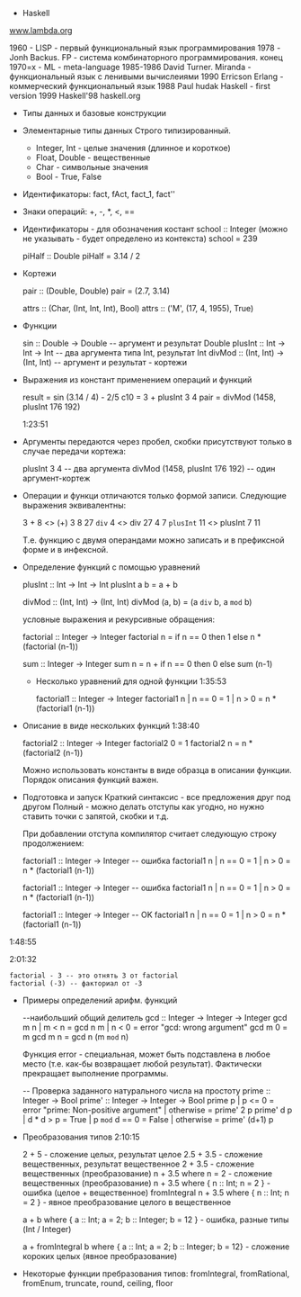 * Haskell

www.lambda.org

1960 - LISP - первый функциональный язык программирования
1978 - Jonh Backus. FP - система комбинаторного программирования.
конец 1970=х - ML - meta-language
1985-1986 David Turner. Miranda - функциональный язык с ленивыми вычислеиями
1990 Erricson Erlang - коммерческий функциональный язык
1988 Paul hudak Haskell - first version
1999 Haskell'98
haskell.org

* Типы данных и базовые конструкции

 * Элементарные типы данных
   Строго типизированный.
   * Integer, Int - целые значения (длинное и короткое)
   * Float, Double - вещественные
   * Char - символьные значения
   * Bool - True, False

 * Идентификаторы: fact, fAct, fact_1, fact''

 * Знаки операций:  +, -, *, <, ==

 * Идентификаторы - для обозначения костант
   school :: Integer (можно не указывать - будет определено из контекста)
   school = 239

   piHalf :: Double
   piHalf = 3.14 / 2

 * Кортежи

   pair :: (Double, Double)
   pair = (2.7, 3.14)

   attrs :: (Char, (Int, Int, Int), Bool)
   attrs :: ('M', (17, 4, 1955), True)

 * Функции

   sin :: Double -> Double -- аргумент и результат Double
   plusInt :: Int -> Int -> Int -- два аргумента типа Int, результат Int
   divMod :: (Int, Int) -> (Int, Int) -- аргумент и результат - кортежи

 * Выражения из констант применением операций и функций

   result = sin (3.14 / 4) - 2/5
   c10 = 3 + plusInt 3 4
   pair = divMod (1458, plusInt 176 192)

   1:23:51

 * Аргументы передаются через пробел, скобки присутствуют только в случае передачи кортежа:

   plusInt 3 4                     -- два аргумента
   divMod (1458, plusInt 176 192)  -- один аргумент-кортеж

 * Операции и функци отличаются только формой записи. Следующие выражения эквивалентны:

   3 + 8                      <>           (+) 3 8
   27 `div` 4                 <>           div 27 4
   7 `plusInt` 11             <>           plusInt 7 11

   Т.е. функцию с двумя операндами можно записать и в префиксной форме и в инфексной.

 * Определение функций с помощью уравнений

   plusInt :: Int -> Int -> Int
   plusInt a b = a + b

   divMod :: (Int, Int) -> (Int, Int)
   divMod (a, b) = (a `div` b, a `mod` b)

   условные выражения и рекурсивные обращения:

   factorial :: Integer -> Integer
   factorial n = if n == 0 then 1
                           else n * (factorial (n-1))

   sum :: Integer -> Integer
   sum n = n + if n == 0 then 0 else sum (n-1)

   * Несколько уравнений для одной функции
     1:35:53

     factorial1 :: Integer -> Integer
     factorial1 n | n == 0 = 1
                  | n > 0  = n * (factorial1 (n-1))

  * Описание в виде нескольких функций
    1:38:40

    factorial2 :: Integer -> Integer
    factorial2 0   = 1
    factorial2 n   = n * (factorial2 (n-1))

    Можно использовать константы в виде образца в описании функции.
    Порядок описания функций важен.


* Подготовка и запуск
  Краткий синтаксис - все предложения друг под другом
  Полный - можно делать отступы как угодно, но нужно ставить точки с запятой, скобки и т.д.

  При добавлении отступа компилятор считает следующую строку продолжением:


    factorial1 :: Integer -> Integer     -- ошибка
       factorial1 n | n == 0 = 1
                    | n > 0  = n * (factorial1 (n-1))


    factorial1 :: Integer -> Integer     -- ошибка
  factorial1 n | n == 0 = 1
               | n > 0  = n * (factorial1 (n-1))


    factorial1 :: Integer -> Integer     -- OK
    factorial1 n | n == 0 = 1 | n > 0  = n * (factorial1 (n-1))

1:48:55

2:01:32

    factorial - 3 -- это отнять 3 от factorial
    factorial (-3) -- факториал от -3

* Примеры определений арифм. функций

  --наибольший общий делитель
  gcd             :: Integer -> Integer -> Integer
  gcd m n | m < n = gcd n m
          | n < 0 = error "gcd: wrong argument"
  gcd m 0         = m
  gcd m n         = gcd n (m `mod` n)

  Функция error - специальная, может быть подставлена в любое место (т.е. как-бы возвращает любой результат).
  Фактически прекращает выполнение программы.

  -- Проверка заданного натурального числа на простоту
  prime            :: Integer -> Bool
  prime'           :: Integer -> Integer -> Bool
  prime p    | p <= 0         = error "prime: Non-positive argument"
             | otherwise      = prime' 2 p
  prime' d p | d * d > p      = True
             | p `mod` d == 0 = False
             | otherwise      = prime' (d+1) p

* Преобразования типов
  2:10:15

  2 + 5 - сложение целых, результат целое
  2.5 + 3.5 - сложение вещественных, результат вещественное
  2 + 3.5 - сложение вещественных (преобразование)
  n + 3.5 where n = 2 - сложение вещественных (преобразование)
  n + 3.5 where { n :: Int; n = 2 } - ошибка (целое + вещественное)
  fromIntegral n + 3.5 where { n :: Int; n = 2 } - явное преобразование целого в вещественное

  a + b where { a :: Int; a = 2; b :: Integer; b = 12 } - ошибка, разные типы (Int / Integer)

  a + fromIntegral b where { a :: Int; a = 2; b :: Integer; b = 12} - сложение короких целых (явное преобразование)

* Некоторые функции пребразования типов:
  fromIntegral, fromRational, fromEnum,
  truncate, round, ceiling, floor
